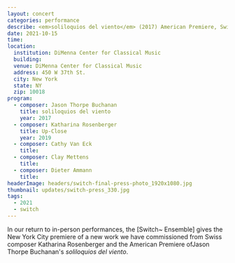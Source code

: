 ```yaml
---
layout: concert
categories: performance
describe: <em>soliloquios del viento</em> (2017) American Premiere, Switch~ Ensemble. Tech for Katharina Rosenberger's <em>Up Close</em> (2019).
date: 2021-10-15
time:
location:
  institution: DiMenna Center for Classical Music
  building:
  venue: DiMenna Center for Classical Music
  address: 450 W 37th St.
  city: New York
  state: NY
  zip: 10018
program:
  - composer: Jason Thorpe Buchanan
    title: soliloquios del viento
    year: 2017
  - composer: Katharina Rosenberger
    title: Up-Close
    year: 2019
  - composer: Cathy Van Eck
    title:
  - composer: Clay Mettens
    title:
  - composer: Dieter Ammann
    title:
headerImage: headers/switch-final-press-photo_1920x1080.jpg
thumbnail: updates/switch-press_330.jpg
tags:
  - 2021
  - switch
---
```


In our return to in-person performances, the [Switch~ Ensemble] gives the New York City premiere of a new work we have commissioned from Swiss composer Katharina Rosenberger and the American Premiere ofJason Thorpe Buchanan's <em>soliloquios del viento</em>.
